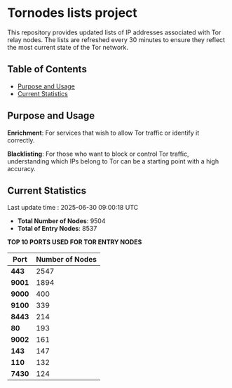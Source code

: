 # Tornodes lists project

This repository provides updated lists of IP addresses associated with Tor relay nodes. The lists are refreshed every 30 minutes to ensure they reflect the most current state of the Tor network.

## Table of Contents

- [Purpose and Usage](#purpose-and-usage)
- [Current Statistics](#current-statistics)


## Purpose and Usage

**Enrichment**: For services that wish to allow Tor traffic or identify it correctly.

**Blacklisting**: For those who want to block or control Tor traffic, understanding which IPs belong to Tor can be a starting point with a high accuracy.

## Current Statistics

Last update time : 2025-06-30 09:00:18 UTC

- **Total Number of Nodes**: 9504
- **Total of Entry Nodes**: 8537

**TOP 10 PORTS USED FOR TOR ENTRY NODES**

| **Port** | **Number of Nodes** |
|------|-----------------|
| **443**   | 2547  |
| **9001**   | 1894  |
| **9000**   | 400  |
| **9100**   | 339  |
| **8443**   | 214  |
| **80**   | 193  |
| **9002**   | 161  |
| **143**   | 147  |
| **110**   | 132  |
| **7430**   | 124  |

